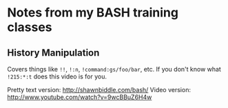 # Notes from my BASH training classes

## History Manipulation

Covers things like `!!`, `!:n`, `!command:gs/foo/bar`, etc. If you don't know what `!215:*:t` does this video is for you.

Pretty text version: http://shawnbiddle.com/bash/
Video version: http://www.youtube.com/watch?v=9wcBBuZ6H4w
